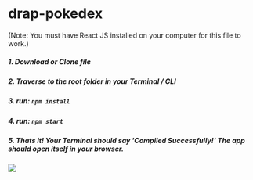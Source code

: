 # drap-pokedex

(Note: You must have React JS installed on your computer for this file to work.)

##### 1. Download or Clone file
##### 2. Traverse to the root folder in your Terminal / CLI
##### 3. run: `npm install`
##### 4. run: `npm start` 
##### 5. Thats it! Your Terminal should say 'Compiled Successfully!' The app should open itself in your browser. 

![](drap-pokedex.gif)